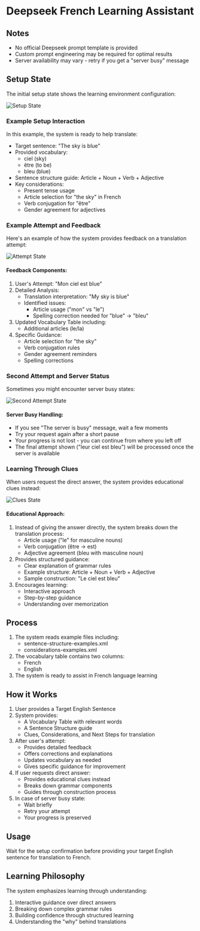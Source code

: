 # Deepseek French Learning Assistant

## Notes
- No official Deepseek prompt template is provided
- Custom prompt engineering may be required for optimal results
- Server availability may vary - retry if you get a "server busy" message

## Setup State
The initial setup state shows the learning environment configuration:

![Setup State](UpdateSetUp.png)

### Example Setup Interaction
In this example, the system is ready to help translate:
- Target sentence: "The sky is blue"
- Provided vocabulary:
  - ciel (sky)
  - être (to be)
  - bleu (blue)
- Sentence structure guide: Article + Noun + Verb + Adjective
- Key considerations:
  - Present tense usage
  - Article selection for "the sky" in French
  - Verb conjugation for "être"
  - Gender agreement for adjectives

### Example Attempt and Feedback
Here's an example of how the system provides feedback on a translation attempt:

![Attempt State](Attempt.png)

#### Feedback Components:
1. User's Attempt: "Mon ciel est blue"
2. Detailed Analysis:
   - Translation interpretation: "My sky is blue"
   - Identified issues:
     - Article usage ("mon" vs "le")
     - Spelling correction needed for "blue" → "bleu"
3. Updated Vocabulary Table including:
   - Additional articles (le/la)
4. Specific Guidance:
   - Article selection for "the sky"
   - Verb conjugation rules
   - Gender agreement reminders
   - Spelling corrections

### Second Attempt and Server Status
Sometimes you might encounter server busy states:

![Second Attempt State](Attempt2.png)

#### Server Busy Handling:
- If you see "The server is busy" message, wait a few moments
- Try your request again after a short pause
- Your progress is not lost - you can continue from where you left off
- The final attempt shown ("leur ciel est bleu") will be processed once the server is available

### Learning Through Clues
When users request the direct answer, the system provides educational clues instead:

![Clues State](Clues.png)

#### Educational Approach:
1. Instead of giving the answer directly, the system breaks down the translation process:
   - Article usage ("le" for masculine nouns)
   - Verb conjugation (être → est)
   - Adjective agreement (bleu with masculine noun)
2. Provides structured guidance:
   - Clear explanation of grammar rules
   - Example structure: Article + Noun + Verb + Adjective
   - Sample construction: "Le ciel est bleu"
3. Encourages learning:
   - Interactive approach
   - Step-by-step guidance
   - Understanding over memorization

## Process
1. The system reads example files including:
   - sentence-structure-examples.xml
   - considerations-examples.xml
2. The vocabulary table contains two columns:
   - French
   - English
3. The system is ready to assist in French language learning

## How it Works
1. User provides a Target English Sentence
2. System provides:
   - A Vocabulary Table with relevant words
   - A Sentence Structure guide
   - Clues, Considerations, and Next Steps for translation
3. After user's attempt:
   - Provides detailed feedback
   - Offers corrections and explanations
   - Updates vocabulary as needed
   - Gives specific guidance for improvement
4. If user requests direct answer:
   - Provides educational clues instead
   - Breaks down grammar components
   - Guides through construction process
5. In case of server busy state:
   - Wait briefly
   - Retry your attempt
   - Your progress is preserved

## Usage
Wait for the setup confirmation before providing your target English sentence for translation to French.

## Learning Philosophy
The system emphasizes learning through understanding:
1. Interactive guidance over direct answers
2. Breaking down complex grammar rules
3. Building confidence through structured learning
4. Understanding the "why" behind translations

